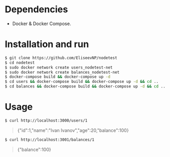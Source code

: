 # Dependencies
- Docker & Docker Compose.

# Installation and run
```sh
$ git clone https://github.com/EliseevNP/nodetest
$ cd nodetest
$ sudo docker network create users_nodetest-net
$ sudo docker network create balances_nodetest-net
$ docker-compose build && docker-compose up -d
$ cd users && docker-compose build && docker-compose up -d && cd ..
$ cd balances && docker-compose build && docker-compose up -d && cd ..
```

# Usage
```sh
$ curl http://localhost:3000/users/1
```
> {"id":1,"name":"Ivan Ivanov","age":20,"balance":100}

```sh
$ curl http://localhost:3001/balances/1
```
> {"balance":100}